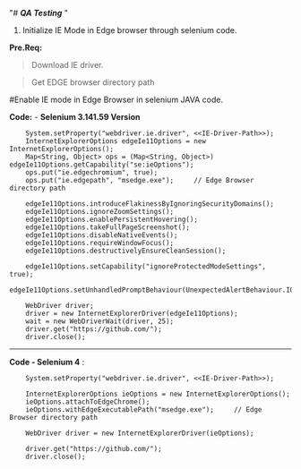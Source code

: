 "# _**QA Testing**_ "
1. Initialize IE Mode in Edge browser through selenium code.

**Pre.Req:**

> Download IE driver.

> Get EDGE browser directory path

#Enable IE mode in Edge Browser in selenium JAVA code.

**Code:**   -   **Selenium 3.141.59 Version**

        System.setProperty("webdriver.ie.driver", <<IE-Driver-Path>>);
        InternetExplorerOptions edgeIe11Options = new InternetExplorerOptions();
        Map<String, Object> ops = (Map<String, Object>) edgeIe11Options.getCapability("se:ieOptions");
        ops.put("ie.edgechromium", true);
        ops.put("ie.edgepath", "msedge.exe");     // Edge Browser directory path
 
        edgeIe11Options.introduceFlakinessByIgnoringSecurityDomains();
        edgeIe11Options.ignoreZoomSettings();
        edgeIe11Options.enablePersistentHovering();
        edgeIe11Options.takeFullPageScreenshot();
        edgeIe11Options.disableNativeEvents();
        edgeIe11Options.requireWindowFocus();
        edgeIe11Options.destructivelyEnsureCleanSession();

        edgeIe11Options.setCapability("ignoreProtectedModeSettings", true);
        edgeIe11Options.setUnhandledPromptBehaviour(UnexpectedAlertBehaviour.IGNORE);

        WebDriver driver;
        driver = new InternetExplorerDriver(edgeIe11Options);
        wait = new WebDriverWait(driver, 25);
        driver.get("https://github.com/");
        driver.close();

-----------------------------------------------------------------------
**Code - Selenium 4** :

        System.setProperty("webdriver.ie.driver", <<IE-Driver-Path>>);
        
        InternetExplorerOptions ieOptions = new InternetExplorerOptions();
        ieOptions.attachToEdgeChrome();
        ieOptions.withEdgeExecutablePath("msedge.exe");     // Edge Browser directory path
        
        WebDriver driver = new InternetExplorerDriver(ieOptions);

        driver.get("https://github.com/");      
        driver.close();













